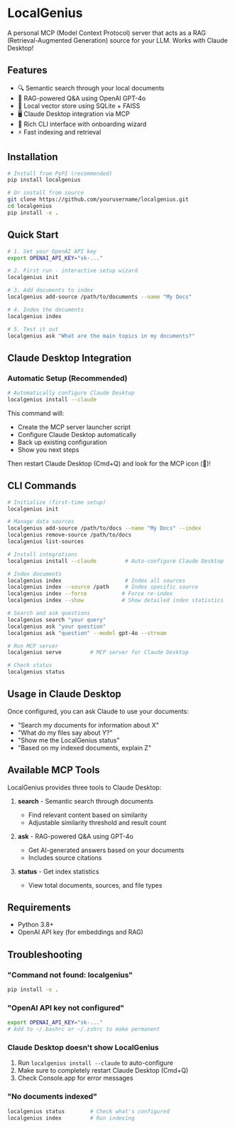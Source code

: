 # LocalGenius

A personal MCP (Model Context Protocol) server that acts as a RAG (Retrieval-Augmented Generation) source for your LLM. Works with Claude Desktop!

## Features

- 🔍 Semantic search through your local documents
- 🤖 RAG-powered Q&A using OpenAI GPT-4o
- 📁 Local vector store using SQLite + FAISS
- 🖥️ Claude Desktop integration via MCP
- 🎨 Rich CLI interface with onboarding wizard
- ⚡ Fast indexing and retrieval

## Installation

```bash
# Install from PyPI (recommended)
pip install localgenius

# Or install from source
git clone https://github.com/yourusername/localgenius.git
cd localgenius
pip install -e .
```

## Quick Start

```bash
# 1. Set your OpenAI API key
export OPENAI_API_KEY="sk-..."

# 2. First run - interactive setup wizard
localgenius init

# 3. Add documents to index
localgenius add-source /path/to/documents --name "My Docs"

# 4. Index the documents
localgenius index

# 5. Test it out
localgenius ask "What are the main topics in my documents?"
```

## Claude Desktop Integration

### Automatic Setup (Recommended)

```bash
# Automatically configure Claude Desktop
localgenius install --claude
```

This command will:
- Create the MCP server launcher script
- Configure Claude Desktop automatically
- Back up existing configuration
- Show you next steps

Then restart Claude Desktop (Cmd+Q) and look for the MCP icon (🧩)!

## CLI Commands

```bash
# Initialize (first-time setup)
localgenius init

# Manage data sources
localgenius add-source /path/to/docs --name "My Docs" --index
localgenius remove-source /path/to/docs
localgenius list-sources

# Install integrations
localgenius install --claude         # Auto-configure Claude Desktop

# Index documents
localgenius index                    # Index all sources
localgenius index --source /path     # Index specific source
localgenius index --force           # Force re-index
localgenius index --show            # Show detailed index statistics

# Search and ask questions
localgenius search "your query"
localgenius ask "your question"
localgenius ask "question" --model gpt-4o --stream

# Run MCP server
localgenius serve         # MCP server for Claude Desktop

# Check status
localgenius status
```

## Usage in Claude Desktop

Once configured, you can ask Claude to use your documents:

- "Search my documents for information about X"
- "What do my files say about Y?"
- "Show me the LocalGenius status"
- "Based on my indexed documents, explain Z"

## Available MCP Tools

LocalGenius provides three tools to Claude Desktop:

1. **search** - Semantic search through documents
   - Find relevant content based on similarity
   - Adjustable similarity threshold and result count

2. **ask** - RAG-powered Q&A using GPT-4o
   - Get AI-generated answers based on your documents
   - Includes source citations

3. **status** - Get index statistics
   - View total documents, sources, and file types

## Requirements

- Python 3.8+
- OpenAI API key (for embeddings and RAG)

## Troubleshooting

### "Command not found: localgenius"
```bash
pip install -e .
```

### "OpenAI API key not configured"
```bash
export OPENAI_API_KEY="sk-..."
# Add to ~/.bashrc or ~/.zshrc to make permanent
```

### Claude Desktop doesn't show LocalGenius
1. Run `localgenius install --claude` to auto-configure
2. Make sure to completely restart Claude Desktop (Cmd+Q)
3. Check Console.app for error messages

### "No documents indexed"
```bash
localgenius status        # Check what's configured
localgenius index         # Run indexing
```